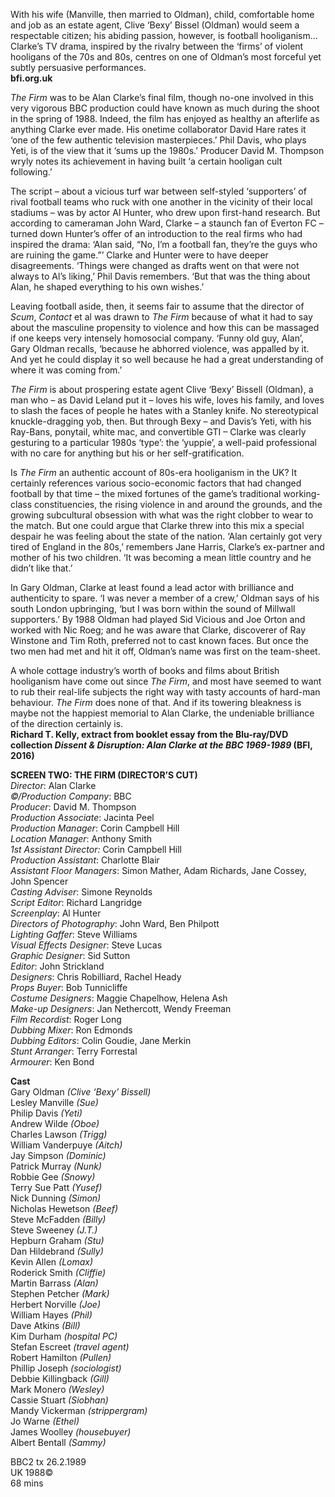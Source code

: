 
With his wife (Manville, then married to Oldman), child, comfortable home and job as an estate agent, Clive ‘Bexy’ Bissel (Oldman) would seem a respectable citizen; his abiding passion, however, is football hooliganism… Clarke’s TV drama, inspired by the rivalry between the ‘firms’ of violent hooligans of the 70s and 80s, centres on one of Oldman’s most forceful yet subtly persuasive performances.  
**bfi.org.uk**

_The Firm_ was to be Alan Clarke’s final film, though no-one involved in this very vigorous BBC production could have known as much during the shoot in the spring of 1988. Indeed, the film has enjoyed as healthy an afterlife as anything Clarke ever made. His onetime collaborator David Hare rates it ‘one of the few authentic television masterpieces.’ Phil Davis, who plays Yeti, is of the view that it ‘sums up the 1980s.’ Producer David M. Thompson wryly notes its achievement in having built ‘a certain hooligan cult following.’

The script – about a vicious turf war between self-styled ‘supporters’ of rival football teams who ruck with one another in the vicinity of their local stadiums – was by actor Al Hunter, who drew upon first-hand research. But according to cameraman John Ward, Clarke – a staunch fan of Everton FC – turned down Hunter’s offer of an introduction to the real firms who had inspired the drama: ‘Alan said, “No, I’m a football fan, they’re the guys who are ruining the game.”’ Clarke and Hunter were to have deeper disagreements. ‘Things were changed as drafts went on that were not always to Al’s liking,’ Phil Davis remembers. ‘But that was the thing about Alan, he shaped everything to his own wishes.’

Leaving football aside, then, it seems fair to assume that the director of _Scum_, _Contact_ et al was drawn to _The Firm_ because of what it had to say about the masculine propensity to violence and how this can be massaged if one keeps very intensely homosocial company. ‘Funny old guy, Alan’, Gary Oldman recalls, ‘because he abhorred violence, was appalled by it. And yet he could display it so well because he had a great understanding of where it was coming from.’

_The Firm_ is about prospering estate agent Clive ‘Bexy’ Bissell (Oldman), a man who – as David Leland put it – loves his wife, loves his family, and loves to slash the faces of people he hates with a Stanley knife. No stereotypical knuckle-dragging yob, then. But through Bexy – and Davis’s Yeti, with his Ray-Bans, ponytail, white mac, and convertible GTI – Clarke was clearly gesturing to a particular 1980s ‘type’: the ‘yuppie’, a well-paid professional with no care for anything but his or her self-gratification.

Is _The Firm_ an authentic account of 80s-era hooliganism in the UK? It certainly references various socio-economic factors that had changed football by that time – the mixed fortunes of the game’s traditional working-class constituencies, the rising violence in and around the grounds, and the growing subcultural obsession with what was the right clobber to wear to the match. But one could argue that Clarke threw into this mix a special despair he was feeling about the state of the nation. ‘Alan certainly got very tired of England in the 80s,’ remembers Jane Harris, Clarke’s ex-partner and mother of his two children. ‘It was becoming a mean little country and he didn’t like that.’

In Gary Oldman, Clarke at least found a lead actor with brilliance and authenticity to spare. ‘I was never a member of a crew,’ Oldman says of his south London upbringing, ‘but I was born within the sound of Millwall supporters.’ By 1988 Oldman had played Sid Vicious and Joe Orton and worked with Nic Roeg; and he was aware that Clarke, discoverer of Ray Winstone and Tim Roth, preferred not to cast known faces. But once the two men had met and hit it off, Oldman’s name was first on the team-sheet.

A whole cottage industry’s worth of books and films about British hooliganism have come out since _The Firm_, and most have seemed to want to rub their real-life subjects the right way with tasty accounts of hard-man behaviour. _The Firm_ does none of that. And if its towering bleakness is maybe not the happiest memorial to Alan Clarke, the undeniable brilliance of the direction certainly is.  
**Richard T. Kelly, extract from booklet essay from the Blu-ray/DVD collection _Dissent & Disruption: Alan Clarke at the BBC 1969-1989_ (BFI, 2016)**  

**SCREEN TWO: THE FIRM (DIRECTOR’S CUT)**  
_Director_: Alan Clarke  
_©/Production Company_: BBC  
_Producer_: David M. Thompson  
_Production Associate_: Jacinta Peel  
_Production Manager_: Corin Campbell Hill  
_Location Manager_: Anthony Smith  
_1st Assistant Director:_ Corin Campbell Hill  
_Production Assistant_: Charlotte Blair  
_Assistant Floor Managers_: Simon Mather, Adam Richards, Jane Cossey, John Spencer  
_Casting Adviser_: Simone Reynolds  
_Script Editor_: Richard Langridge  
_Screenplay_: Al Hunter  
_Directors of Photography_: John Ward, Ben Philpott  
_Lighting Gaffer_: Steve Williams  
_Visual Effects Designer_: Steve Lucas  
_Graphic Designer_: Sid Sutton  
_Editor_: John Strickland  
_Designers_: Chris Robilliard, Rachel Heady  
_Props Buyer_: Bob Tunnicliffe  
_Costume Designers_: Maggie Chapelhow, Helena Ash  
_Make-up Designers_: Jan Nethercott, Wendy Freeman  
_Film Recordist_: Roger Long  
_Dubbing Mixer_: Ron Edmonds  
_Dubbing Editors_: Colin Goudie, Jane Merkin  
_Stunt Arranger_: Terry Forrestal  
_Armourer_: Ken Bond  

**Cast**  
Gary Oldman _(Clive ‘Bexy’ Bissell)_  
Lesley Manville _(Sue)_  
Philip Davis _(Yeti)_  
Andrew Wilde _(Oboe)_  
Charles Lawson _(Trigg)_  
William Vanderpuye _(Aitch)_  
Jay Simpson _(Dominic)_  
Patrick Murray _(Nunk)_  
Robbie Gee _(Snowy)_  
Terry Sue Patt _(Yusef)_  
Nick Dunning _(Simon)_  
Nicholas Hewetson _(Beef)_  
Steve McFadden _(Billy)_  
Steve Sweeney _(J.T.)_  
Hepburn Graham _(Stu)_  
Dan Hildebrand _(Sully)_  
Kevin Allen _(Lomax)_  
Roderick Smith _(Cliffie)_  
Martin Barrass _(Alan)_  
Stephen Petcher _(Mark)_  
Herbert Norville _(Joe)_  
William Hayes _(Phil)_  
Dave Atkins _(Bill)_  
Kim Durham _(hospital PC)_  
Stefan Escreet _(travel agent)_  
Robert Hamilton _(Pullen)_  
Phillip Joseph _(sociologist)_  
Debbie Killingback _(Gill)_  
Mark Monero _(Wesley)_  
Cassie Stuart _(Siobhan)_  
Mandy Vickerman _(strippergram)_  
Jo Warne _(Ethel)_  
James Woolley _(housebuyer)_  
Albert Bentall _(Sammy)_  

BBC2 tx 26.2.1989  
UK 1988©  
68 mins  
<!--stackedit_data:
eyJoaXN0b3J5IjpbODQ1MzE3MjM5XX0=
-->